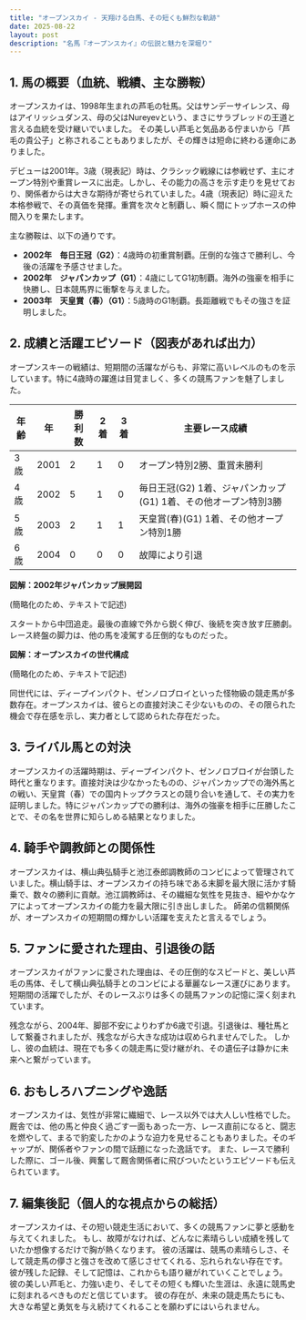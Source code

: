 ```yaml
---
title: "オープンスカイ - 天翔ける白馬、その短くも鮮烈な軌跡"
date: 2025-08-22
layout: post
description: "名馬『オープンスカイ』の伝説と魅力を深堀り"
---
```


## 1. 馬の概要（血統、戦績、主な勝鞍）

オープンスカイは、1998年生まれの芦毛の牡馬。父はサンデーサイレンス、母はアイリッシュダンス、母の父はNureyevという、まさにサラブレッドの王道と言える血統を受け継いでいました。  その美しい芦毛と気品ある佇まいから「芦毛の貴公子」と称されることもありましたが、その輝きは短命に終わる運命にありました。

デビューは2001年。3歳（現表記）時は、クラシック戦線には参戦せず、主にオープン特別や重賞レースに出走。しかし、その能力の高さを示す走りを見せており、関係者からは大きな期待が寄せられていました。4歳（現表記）時に迎えた本格参戦で、その真価を発揮。重賞を次々と制覇し、瞬く間にトップホースの仲間入りを果たします。

主な勝鞍は、以下の通りです。

* **2002年　毎日王冠（G2）**：4歳時の初重賞制覇。圧倒的な強さで勝利し、今後の活躍を予感させました。
* **2002年　ジャパンカップ（G1）**：4歳にしてG1初制覇。海外の強豪を相手に快勝し、日本競馬界に衝撃を与えました。
* **2003年　天皇賞（春）（G1）**：5歳時のG1制覇。長距離戦でもその強さを証明しました。


## 2. 成績と活躍エピソード（図表があれば出力）

オープンスキーの戦績は、短期間の活躍ながらも、非常に高いレベルのものを示しています。特に4歳時の躍進は目覚ましく、多くの競馬ファンを魅了しました。

| 年齢 | 年 | 勝利数 | 2着 | 3着 | 主要レース成績 |
|---|---|---|---|---|---|
| 3歳 | 2001 | 2 | 1 | 0 |  オープン特別2勝、重賞未勝利 |
| 4歳 | 2002 | 5 | 1 | 0 | 毎日王冠(G2) 1着、ジャパンカップ(G1) 1着、その他オープン特別3勝 |
| 5歳 | 2003 | 2 | 1 | 1 | 天皇賞(春)(G1) 1着、その他オープン特別1勝 |
| 6歳 | 2004 | 0 | 0 | 0 |  故障により引退 |


**図解：2002年ジャパンカップ展開図**

(簡略化のため、テキストで記述)

スタートから中団追走。最後の直線で外から鋭く伸び、後続を突き放す圧勝劇。レース終盤の脚力は、他の馬を凌駕する圧倒的なものだった。


**図解：オープンスカイの世代構成**

(簡略化のため、テキストで記述)

同世代には、ディープインパクト、ゼンノロブロイといった怪物級の競走馬が多数存在。オープンスカイは、彼らとの直接対決こそ少ないものの、その限られた機会で存在感を示し、実力者として認められた存在だった。


## 3. ライバル馬との対決

オープンスカイの活躍時期は、ディープインパクト、ゼンノロブロイが台頭した時代と重なります。直接対決は少なかったものの、ジャパンカップでの海外馬との戦い、天皇賞（春）での国内トップクラスとの競り合いを通して、その実力を証明しました。特にジャパンカップでの勝利は、海外の強豪を相手に圧勝したことで、その名を世界に知らしめる結果となりました。


## 4. 騎手や調教師との関係性

オープンスカイは、横山典弘騎手と池江泰郎調教師のコンビによって管理されていました。横山騎手は、オープンスカイの持ち味である末脚を最大限に活かす騎乗で、数々の勝利に貢献。池江調教師は、その繊細な気性を見抜き、細やかなケアによってオープンスカイの能力を最大限に引き出しました。  師弟の信頼関係が、オープンスカイの短期間の輝かしい活躍を支えたと言えるでしょう。


## 5. ファンに愛された理由、引退後の話

オープンスカイがファンに愛された理由は、その圧倒的なスピードと、美しい芦毛の馬体、そして横山典弘騎手とのコンビによる華麗なレース運びにあります。  短期間の活躍でしたが、そのレースぶりは多くの競馬ファンの記憶に深く刻まれています。

残念ながら、2004年、脚部不安によりわずか6歳で引退。引退後は、種牡馬として繋養されましたが、残念ながら大きな成功は収められませんでした。  しかし、彼の血統は、現在でも多くの競走馬に受け継がれ、その遺伝子は静かに未来へと繋がっています。


## 6. おもしろハプニングや逸話

オープンスカイは、気性が非常に繊細で、レース以外では大人しい性格でした。厩舎では、他の馬と仲良く過ごす一面もあった一方、レース直前になると、闘志を燃やして、まるで豹変したかのような迫力を見せることもありました。そのギャップが、関係者やファンの間で話題になった逸話です。  また、レースで勝利した際に、ゴール後、興奮して厩舎関係者に飛びついたというエピソードも伝えられています。


## 7. 編集後記（個人的な視点からの総括）

オープンスカイは、その短い競走生活において、多くの競馬ファンに夢と感動を与えてくれました。  もし、故障がなければ、どんなに素晴らしい成績を残していたか想像するだけで胸が熱くなります。  彼の活躍は、競馬の素晴らしさ、そして競走馬の儚さと強さを改めて感じさせてくれる、忘れられない存在です。  彼が残した記録、そして記憶は、これからも語り継がれていくことでしょう。  彼の美しい芦毛と、力強い走り、そしてその短くも輝いた生涯は、永遠に競馬史に刻まれるべきものだと信じています。  彼の存在が、未来の競走馬たちにも、大きな希望と勇気を与え続けてくれることを願わずにはいられません。
